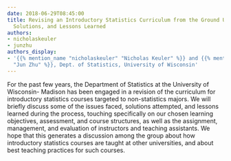 ```yaml
---
date: 2018-06-29T08:45:00
title: Revising an Introductory Statistics Curriculum from the Ground Up – Challenges,
  Solutions, and Lessons Learned
authors:
- nicholaskeuler
- junzhu
authors_display:
- '{{% mention_name "nicholaskeuler" "Nicholas Keuler" %}} and {{% mention_name "junzhu"
  "Jun Zhu" %}}, Dept. of Statistics, University of Wisconsin'
---
```

For the past few years, the Department of Statistics at the University of Wisconsin- Madison has been engaged in a revision of the curriculum for introductory statistics courses targeted to non-statistics majors. We will briefly discuss some of the issues faced, solutions attempted, and lessons learned during the process, touching specifically on our chosen learning objectives, assessment, and course structures, as well as the assignment, management, and evaluation of instructors and teaching assistants. We hope that this generates a discussion among the group about how introductory statistics courses are taught at other universities, and about best teaching practices for such courses.
